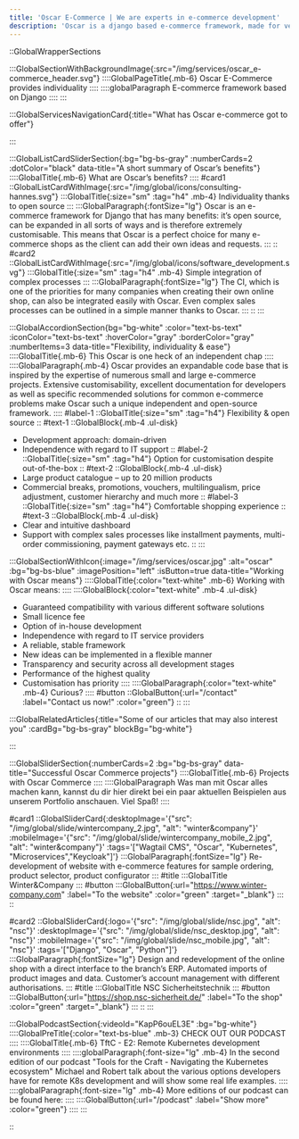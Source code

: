 ```yaml
---
title: 'Oscar E-Commerce | We are experts in e-commerce development'
description: 'Oscar is a django based e-commerce framework, made for very individual shopping experiences.  ✅ Scalable ✅ Fast ✅ State-of-the-art'
---
```


::GlobalWrapperSections

:::GlobalSectionWithBackgroundImage{:src="/img/services/oscar_e-commerce_header.svg"}
::::GlobalPageTitle{.mb-6}
Oscar E-Commerce provides individuality
::::
::::globalParagraph
E-commerce framework based on Django
::::
:::

:::GlobalServicesNavigationCard{:title="What has Oscar e-commerce got to offer"}

:::

:::GlobalListCardSliderSection{:bg="bg-bs-gray" :numberCards=2 :dotColor="black" data-title="A short summary of Oscar’s benefits"}
::::GlobalTitle{.mb-6}
What are Oscar’s benefits?
::::
#card1
::GlobalListCardWithImage{:src="/img/global/icons/consulting-hannes.svg"}
:::GlobalTitle{:size="sm" :tag="h4" .mb-4}
Individuality thanks to open source
:::
:::GlobalParagraph{:fontSize="lg"}
Oscar is an e-commerce framework for Django that has many benefits: it’s open source, can be expanded in all sorts of ways and is therefore extremely customisable. This means that Oscar is a perfect choice for many e-commerce shops as the client can add their own ideas and requests.
:::
::
#card2
::GlobalListCardWithImage{:src="/img/global/icons/software_development.svg"}
:::GlobalTitle{:size="sm" :tag="h4" .mb-4}
Simple integration of complex processes
:::
:::GlobalParagraph{:fontSize="lg"}
The CI, which is one of the priorities for many companies when creating their own online shop, can also be integrated easily with Oscar. Even complex sales processes can be outlined in a simple manner thanks to Oscar.
:::
::
:::

:::GlobalAccordionSection{bg="bg-white" :color="text-bs-text" :iconColor="text-bs-text" :hoverColor="gray" :borderColor="gray" :numberItems=3 data-title="Flexibility, individuality & ease"}
::::GlobalTitle{.mb-6}
This Oscar is one heck of an independent chap
::::
::::GlobalParagraph{.mb-4}
Oscar provides an expandable code base that is inspired by the expertise of numerous small and large e-commerce projects. Extensive customisability, excellent documentation for developers as well as specific recommended solutions for common e-commerce problems make Oscar such a unique independent and open-source framework.
::::
#label-1
::GlobalTitle{:size="sm" :tag="h4"}
Flexibility & open source
::
#text-1
::GlobalBlock{.mb-4 .ul-disk}
- Development approach: domain-driven
- Independence with regard to IT support
::
#label-2
::GlobalTitle{:size="sm" :tag="h4"}
Option for customisation despite out-of-the-box
::
#text-2
::GlobalBlock{.mb-4 .ul-disk}
- Large product catalogue – up to 20 million products
- Commercial breaks, promotions, vouchers, multilingualism, price adjustment, customer hierarchy and much more
::
#label-3
::GlobalTitle{:size="sm" :tag="h4"}
Comfortable shopping experience
::
#text-3
::GlobalBlock{.mb-4 .ul-disk}
- Clear and intuitive dashboard
- Support with complex sales processes like installment payments, multi-order commissioning, payment gateways etc.
::
:::

:::GlobalSectionWithIcon{:image="/img/services/oscar.jpg" :alt="oscar" :bg="bg-bs-blue" :imagePosition="left" :isButton=true data-title="Working with Oscar means"}
::::GlobalTitle{:color="text-white" .mb-6}
Working with Oscar means:
::::
::::GlobalBlock{:color="text-white" .mb-4 .ul-disk}
- Guaranteed compatibility with various different software solutions
- Small licence fee
- Option of in-house development
- Independence with regard to IT service providers
- A reliable, stable framework
- New ideas can be implemented in a flexible manner
- Transparency and security across all development stages
- Performance of the highest quality
- Customisation has priority
::::
::::GlobalParagraph{:color="text-white" .mb-4}
Curious?
::::
#button
::GlobalButton{:url="/contact" :label="Contact us now!" :color="green"}
::
:::

:::GlobalRelatedArticles{:title="Some of our articles that may also interest you" :cardBg="bg-bs-gray" blockBg="bg-white"}

:::

:::GlobalSliderSection{:numberCards=2 :bg="bg-bs-gray" data-title="Successful Oscar Commerce projects"}
::::GlobalTitle{.mb-6}
Projects with Oscar Commerce
::::
::::GlobalParagraph
Was man mit Oscar alles machen kann, kannst du dir hier direkt bei ein paar aktuellen Beispielen aus unserem Portfolio anschauen. Viel Spaß!
::::

#card1
::GlobalSliderCard{:desktopImage='{"src": "/img/global/slide/wintercompany_2.jpg", "alt": "winter&company"}' :mobileImage='{"src": "/img/global/slide/wintercompany_mobile_2.jpg", "alt": "winter&company"}' :tags='["Wagtail CMS", "Oscar", "Kubernetes", "Microservices","Keycloak"]'}
:::GlobalParagraph{:fontSize="lg"}
Re-development of website with e-commerce features for sample ordering, product selector, product configurator
:::
#title
:::GlobalTitle
Winter&Company
:::
#button
:::GlobalButton{:url="https://www.winter-company.com" :label="To the website" :color="green" :target="_blank"}
:::
::

#card2
::GlobalSliderCard{:logo='{"src": "/img/global/slide/nsc.jpg", "alt": "nsc"}' :desktopImage='{"src": "/img/global/slide/nsc_desktop.jpg", "alt": "nsc"}' :mobileImage='{"src": "/img/global/slide/nsc_mobile.jpg", "alt": "nsc"}' :tags='["Django", "Oscar", "Python"]'}
:::GlobalParagraph{:fontSize="lg"}
Design and redevelopment of the online shop with a direct interface to the branch’s ERP. Automated imports of product images and data. Customer’s account management with different authorisations.
:::
#title
:::GlobalTitle
NSC Sicherheitstechnik
:::
#button
:::GlobalButton{:url="https://shop.nsc-sicherheit.de/" :label="To the shop" :color="green" :target="_blank"}
:::
::
:::

:::GlobalPodcastSection{:videoId="KapP6ouEL3E" :bg="bg-white"}
::::GlobalPreTitle{:color="text-bs-blue" .mb-3}
CHECK OUT OUR PODCAST
::::
::::GlobalTitle{.mb-6}
TftC - E2: Remote Kubernetes development environments
::::
::::globalParagraph{:font-size="lg" .mb-4}
In the second edition of our podcast "Tools for the Craft - Navigating the Kubernetes ecosystem" Michael and Robert talk about the various options developers have for remote K8s development and will show some real life examples.
::::
::::globalParagraph{:font-size="lg" .mb-4}
More editions of our podcast can be found here:
::::
::::GlobalButton{:url="/podcast" :label="Show more" :color="green"}
::::
:::

::
